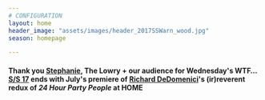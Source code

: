 ```yaml
---
# CONFIGURATION
layout: home
header_image: "assets/images/header_2017SSWarn_wood.jpg"
season: homepage

---
```

#### Thank you [Stephanie](/current/2017-springsummer/ridings), The Lowry + our audience for Wednesday's WTF… [S/S 17](/current/2017-springsummer) ends with July's premiere of [Richard DeDomenici](/current/2017-springsummer/redux)'s (ir)reverent redux of *24 Hour Party People* at HOME
